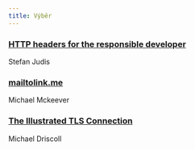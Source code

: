 ```yaml
---
title: Výběr
---
```


### [HTTP headers for the responsible developer](https://www.twilio.com/blog/a-http-headers-for-the-responsible-developer)
Stefan Judis

### [mailtolink.me](https://mailtolink.me/)
Michael Mckeever

### [The Illustrated TLS Connection](https://tls.ulfheim.net/)
Michael Driscoll
